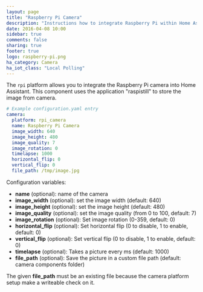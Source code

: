```yaml
---
layout: page
title: "Raspberry Pi Camera"
description: "Instructions how to integrate Raspberry Pi within Home Assistant."
date: 2016-04-08 10:00
sidebar: true
comments: false
sharing: true
footer: true
logo: raspberry-pi.png
ha_category: Camera
ha_iot_class: "Local Polling"
---
```



The `rpi` platform allows you to integrate the Raspberry Pi camera into Home Assistant. This component uses the application "raspistill" to store the image from camera.

```yaml
# Example configuration.yaml entry
camera:
  platform: rpi_camera
  name: Raspberry Pi Camera
  image_width: 640
  image_height: 480
  image_quality: 7
  image_rotation: 0
  timelapse: 1000
  horizontal_flip: 0
  vertical_flip: 0
  file_path: /tmp/image.jpg
```

Configuration variables:

 - **name** (optional): name of the camera
 - **image_width** (optional): set the image width (default: 640)
 - **image_height** (optional): set the image height (default: 480)
 - **image_quality** (optional): set the image quality (from 0 to 100, default: 7)
 - **image_rotation** (optional): Set image rotation (0-359, default: 0)
 - **horizontal_flip** (optional): Set horizontal flip (0 to disable, 1 to enable, default: 0)
 - **vertical_flip** (optional): Set vertical flip (0 to disable, 1 to enable, default: 0)
 - **timelapse** (optional): Takes a picture every <t>ms (default: 1000)
 - **file_path** (optional): Save the picture in a custom file path (default: camera components folder)
 
The given **file_path** must be an existing file because the camera platform setup make a writeable check on it.
